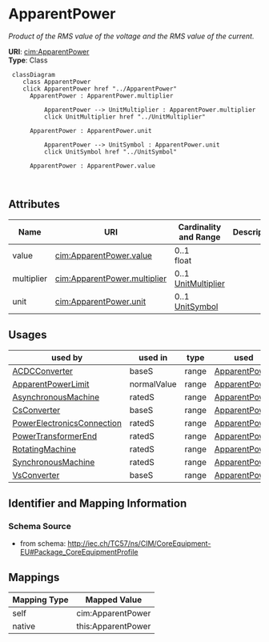 # ApparentPower


_Product of the RMS value of the voltage and the RMS value of the current._





**URI**: [cim:ApparentPower](http://iec.ch/TC57/CIM100#ApparentPower)<br />
**Type**: Class




```mermaid
 classDiagram
    class ApparentPower
    click ApparentPower href "../ApparentPower"
      ApparentPower : ApparentPower.multiplier
        
          ApparentPower --> UnitMultiplier : ApparentPower.multiplier
          click UnitMultiplier href "../UnitMultiplier"
        
      ApparentPower : ApparentPower.unit
        
          ApparentPower --> UnitSymbol : ApparentPower.unit
          click UnitSymbol href "../UnitSymbol"
        
      ApparentPower : ApparentPower.value
        
      
```




<!-- no inheritance hierarchy -->


## Attributes


| Name | URI | Cardinality and Range | Description | Inheritance |
| ---  | --- | --- | --- | --- |
| value | [cim:ApparentPower.value](http://iec.ch/TC57/CIM100#ApparentPower.value) | 0..1 <br />  float  |  | direct |
| multiplier | [cim:ApparentPower.multiplier](http://iec.ch/TC57/CIM100#ApparentPower.multiplier) | 0..1 <br />  [UnitMultiplier](UnitMultiplier.md)  |  | direct |
| unit | [cim:ApparentPower.unit](http://iec.ch/TC57/CIM100#ApparentPower.unit) | 0..1 <br />  [UnitSymbol](UnitSymbol.md)  |  | direct |





## Usages

| used by | used in | type | used |
| ---  | --- | --- | --- |
| [ACDCConverter](ACDCConverter.md) | baseS | range | [ApparentPower](ApparentPower.md) |
| [ApparentPowerLimit](ApparentPowerLimit.md) | normalValue | range | [ApparentPower](ApparentPower.md) |
| [AsynchronousMachine](AsynchronousMachine.md) | ratedS | range | [ApparentPower](ApparentPower.md) |
| [CsConverter](CsConverter.md) | baseS | range | [ApparentPower](ApparentPower.md) |
| [PowerElectronicsConnection](PowerElectronicsConnection.md) | ratedS | range | [ApparentPower](ApparentPower.md) |
| [PowerTransformerEnd](PowerTransformerEnd.md) | ratedS | range | [ApparentPower](ApparentPower.md) |
| [RotatingMachine](RotatingMachine.md) | ratedS | range | [ApparentPower](ApparentPower.md) |
| [SynchronousMachine](SynchronousMachine.md) | ratedS | range | [ApparentPower](ApparentPower.md) |
| [VsConverter](VsConverter.md) | baseS | range | [ApparentPower](ApparentPower.md) |






## Identifier and Mapping Information







### Schema Source


* from schema: http://iec.ch/TC57/ns/CIM/CoreEquipment-EU#Package_CoreEquipmentProfile





## Mappings

| Mapping Type | Mapped Value |
| ---  | ---  |
| self | cim:ApparentPower |
| native | this:ApparentPower |




